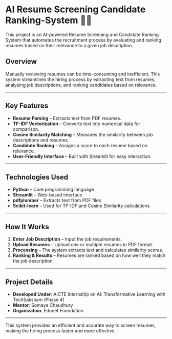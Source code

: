# AI Resume Screening Candidate Ranking-System 👨‍🏫
This project is an AI-powered Resume Screening and Candidate Ranking System that automates the recruitment process by evaluating and ranking resumes based on their relevance to a given job description.

## **Overview**  
Manually reviewing resumes can be time-consuming and inefficient. This system streamlines the hiring process by extracting text from resumes, analyzing job descriptions, and ranking candidates based on relevance.  

---

## **Key Features**  

- **Resume Parsing** – Extracts text from PDF resumes.  
- **TF-IDF Vectorization** – Converts text into numerical data for comparison.  
- **Cosine Similarity Matching** – Measures the similarity between job descriptions and resumes.  
- **Candidate Ranking** – Assigns a score to each resume based on relevance.  
- **User-Friendly Interface** – Built with Streamlit for easy interaction.  

---

## **Technologies Used**  

- **Python** – Core programming language  
- **Streamlit** – Web-based interface  
- **pdfplumber** – Extracts text from PDF files  
- **Scikit-learn** – Used for TF-IDF and Cosine Similarity calculations  

---

## **How It Works**  

1. **Enter Job Description** – Input the job requirements.  
2. **Upload Resumes** – Upload one or multiple resumes in PDF format.  
3. **Processing** – The system extracts text and calculates similarity scores.  
4. **Ranking & Results** – Resumes are ranked based on how well they match the job description.  

---

## **Project Details**  

- **Developed Under**: AICTE Internship on AI: Transformative Learning with TechSaksham (Phase 4)  
- **Mentor**: Somaya Chaudhury 
- **Organization**: Edunet Foundation  

---

This system provides an efficient and accurate way to screen resumes, making the hiring process faster and more effective.  
